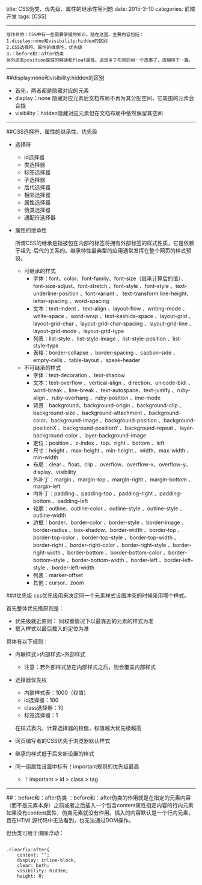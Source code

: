title: CSS伪类、优先级、属性的继承性等问题
date: 2015-3-10
categories: 前端开发
tags: [CSS]

---
```
写作目的：CSS中有一些需要掌握的知识。贴在这里。主要内容包括：
1.display:none和visibility:hidden的区别
2.CSS选择符、属性的继承性、优先级
3.：before和：after伪类
另外还有position属性的解读和float属性。这是关于布局的另一个故事了，请期待下一篇。
```
<!--more-->
---

##display:none和visibility:hidden的区别
- 首先，两者都是隐藏对应的元素
- display：none 隐藏对应元素后文档布局不再为其分配空间，它周围的元素会合拢
- visibility：hidden隐藏对应元素但在文档布局中依然保留其空间

---
##CSS选择符、属性的继承性、优先级
- 选择符
  - id选择器
  - 类选择器
  - 标签选择器
  - 子选择器
  - 后代选择器
  - 相邻选择器
  - 属性选择器
  - 伪类选择器
  - 通配符选择器
  
- 属性的继承性

  所谓CSS的继承是指被包在内部的标签将拥有外部标签的样式性质，它是依赖于祖先-后代的关系的。继承特性最典型的应用通常发挥在整个网页的样式预设。
  
  - 可继承的样式
    - 字体：font、color、font-family、font-size（继承计算后的值）、font-size-adjust、font-stretch 、font-style 、font-style 、text-underline-position 、font-variant 、 text-transform line-height、letter-spacing 、word-spacing 
    - 文本：text-indent 、text-align 、layout-flow 、writing-mode 、white-space 、word-wrap 、text-kashida-space 、layout-grid 、layout-grid-char 、layout-grid-char-spacing 、layout-grid-line 、layout-grid-mode 、layout-grid-type
    - 列表：list-style     、list-style-image 、list-style-position 、list-style-type
    - 表格：border-collapse 、border-spacing 、caption-side 、empty-cells 、table-layout 、speak-header
  - 不可继承的样式
    - 字体：text-decoration 、text-shadow
    - 文本：text-overflow 、vertical-align 、direction、unicode-bidi 、word-break 、line-break 、text-autospace、text-justify 、ruby-align 、ruby-overhang 、ruby-position 、ime-mode
    - 背景：background、background-origin 、background-clip 、background-size 、background-attachment 、background-color、background-image 、background-position 、background-positionX 、background-positionY 、background-repeat 、layer-background-color 、layer-background-image 
    - 定位：position 、z-index 、top、right 、bottom 、left
    - 尺寸：height 、max-height 、min-height 、width、max-width 、min-width
    - 布局：clear 、float、clip 、overflow、overflow-x、overflow-y、display、visibility
    - 外补丁：margin 、margin-top 、margin-right 、margin-bottom 、margin-left
    - 内补丁：padding 、padding-top 、padding-right 、padding-bottom 、padding-left
    - 轮廓：outline、outline-color 、outline-style 、outline-style 、outline-width
    - 边框：border、border-color 、border-style 、border-image 、border-radius 、box-shadow、border-width 、border-top 、border-top-color 、border-top-style 、border-top-width 、border-right 、border-right-color 、border-right-style 、border-right-width 、border-bottom 、border-bottom-color 、border-bottom-style 、border-bottom-width 、border-left 、border-left-style 、border-left-width
    - 列表：marker-offset
    - 其他：cursor、zoom
    
###优先级
css优先级用来决定同一个元素样式设置冲突的时候采用哪个样式。

首先整体优先级原则是：
- 优先级就近原则： 同权重情况下以最靠近的元素的样式为准
- 载入样式以最后载入的定位为准

具体有以下规则：

- 内联样式>内部样式>外部样式
  - 注意：若外部样式放在内部样式之后，则会覆盖内部样式
- 选择器优先权
  - 内联样式表：1000（权值）
  - id选择器：100
  - class选择器：10
  - 标签选择器：1
  
  在样式表内，计算选择器的权值，权值越大优先级越高
- 网页编写者的CSS优先于浏览器默认样式
- 继承的样式低于后来新设置的样式
- 同一组属性设置中标有！important规则的优先级最高
  - ！important > id > class > tag
---  

##：before和：after伪类
：before和：after伪类的作用就是在指定的元素内容（而不是元素本身）之前或者之后插入一个包含content属性指定内容的行内元素
如果没有content属性，伪类元素就没有作用。插入的内容默认是一个行内元素，且在HTML源代码中无法看到，也无法通过DOM操作。

但伪类可用于清除浮动：

```

.clearfix:after{
	content: "";
	display: inline-block;
	clear: both;
	visibility: hidden;
	height: 0;
	

```
